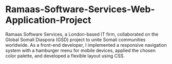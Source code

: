 # Ramaas-Software-Services-Web-Application-Project
Ramaas Software Services, a London-based IT firm, collaborated on the Global Somali Diaspora (GSD) project to unite Somali communities worldwide. As a front-end developer, I implemented a responsive navigation system with a hamburger menu for mobile devices, applied the chosen color palette, and developed a flexible layout using CSS.
